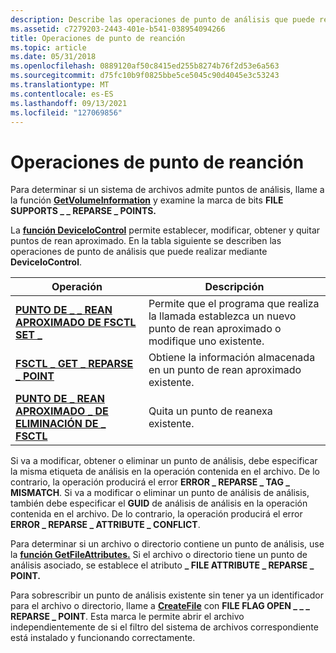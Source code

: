 ```yaml
---
description: Describe las operaciones de punto de análisis que puede realizar mediante DeviceIoControl.
ms.assetid: c7279203-2443-401e-b541-038954094266
title: Operaciones de punto de reanción
ms.topic: article
ms.date: 05/31/2018
ms.openlocfilehash: 0889120af50c8415ed255b8274b76f2d53e6a563
ms.sourcegitcommit: d75fc10b9f0825bbe5ce5045c90d4045e3c53243
ms.translationtype: MT
ms.contentlocale: es-ES
ms.lasthandoff: 09/13/2021
ms.locfileid: "127069856"
---
```

# <a name="reparse-point-operations"></a>Operaciones de punto de reanción

Para determinar si un sistema de archivos admite puntos de análisis, llame a la función [**GetVolumeInformation**](/windows/desktop/api/FileAPI/nf-fileapi-getvolumeinformationa) y examine la marca de bits **FILE SUPPORTS \_ \_ REPARSE \_ POINTS.**

La [**función DeviceIoControl**](/windows/desktop/api/ioapiset/nf-ioapiset-deviceiocontrol) permite establecer, modificar, obtener y quitar puntos de rean aproximado. En la tabla siguiente se describen las operaciones de punto de análisis que puede realizar mediante **DeviceIoControl**.



| Operación                                                           | Descripción                                                                                     |
|---------------------------------------------------------------------|-------------------------------------------------------------------------------------------------|
| [**PUNTO DE \_ \_ REAN APROXIMADO DE FSCTL SET \_**](/windows/win32/api/winioctl/ni-winioctl-fsctl_set_reparse_point)       | Permite que el programa que realiza la llamada establezca un nuevo punto de rean aproximado o modifique uno existente.<br/> |
| [**FSCTL \_ GET \_ REPARSE \_ POINT**](/windows/win32/api/winioctl/ni-winioctl-fsctl_get_reparse_point)       | Obtiene la información almacenada en un punto de rean aproximado existente.<br/>                         |
| [**PUNTO DE \_ REAN APROXIMADO \_ DE ELIMINACIÓN DE \_ FSCTL**](/windows/win32/api/winioctl/ni-winioctl-fsctl_delete_reparse_point) | Quita un punto de reanexa existente.<br/>                                                   |



 

Si va a modificar, obtener o eliminar un punto de análisis, debe especificar la misma etiqueta de análisis en la operación contenida en el archivo. De lo contrario, la operación producirá el error **ERROR \_ REPARSE \_ TAG \_ MISMATCH**. Si va a modificar o eliminar un punto de análisis de análisis, también debe especificar el **GUID** de análisis de análisis en la operación contenida en el archivo. De lo contrario, la operación producirá el error **ERROR \_ REPARSE \_ ATTRIBUTE \_ CONFLICT**.

Para determinar si un archivo o directorio contiene un punto de análisis, use la [**función GetFileAttributes.**](/windows/desktop/api/FileAPI/nf-fileapi-getfileattributesa) Si el archivo o directorio tiene un punto de análisis asociado, se establece el atributo **\_ FILE ATTRIBUTE \_ REPARSE \_ POINT.**

Para sobrescribir un punto de análisis existente sin tener ya un identificador para el archivo o directorio, llame a [**CreateFile**](/windows/desktop/api/FileAPI/nf-fileapi-createfilea) con **FILE FLAG OPEN \_ \_ \_ REPARSE \_ POINT**. Esta marca le permite abrir el archivo independientemente de si el filtro del sistema de archivos correspondiente está instalado y funcionando correctamente.

 

